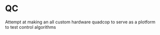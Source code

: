 # QC

Attempt at making an all custom hardware quadcop to serve as a plotform to test control algorithms
